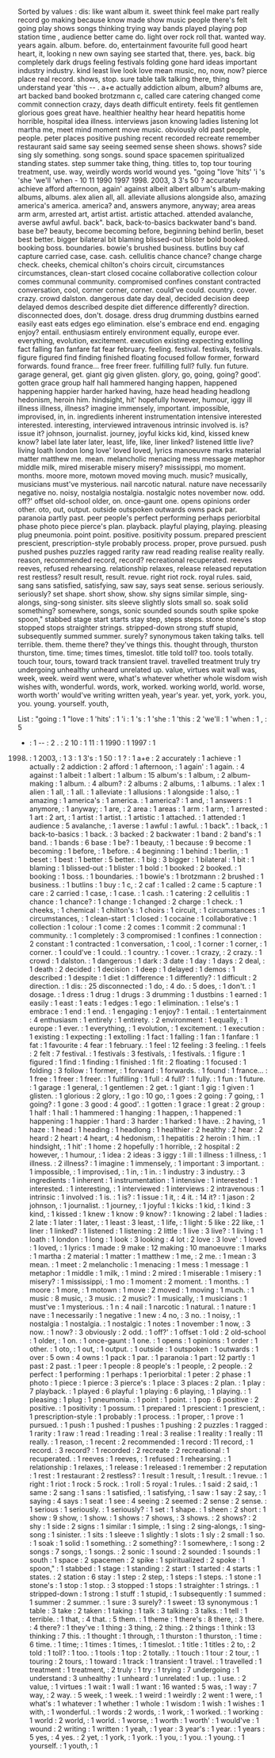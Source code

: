 Sorted by values :
dis: like want album it. sweet think feel make part really record go making because know made show music people there's felt going play shows songs thinking trying way bands played playing pop station time , audience better came do. light over rock roll that. wanted way. years again. album. before. do, entertainment favourite full good heart heart, it, looking n new own saying see started that, there. yes, back. big completely dark drugs feeling festivals folding gone hard ideas important industry industry. kind least live look love mean music, no, now, now? pierce place real record. shows, stop. sure table talk talking there, thing understand year 'this -- . a+e actually addiction album, album? albums are, art backed band booked brotzmann c, called care catering changed come commit connection crazy, days death difficult entirety. feels fit gentlemen glorious goes great have. healthier healthy hear heard hepatitis home horrible, hospital idea illness. interviews jason knowing ladies listening lot martha me, meet mind moment move music. obviously old past people, people. peter places positive pushing recent recorded recreate remember restaurant said same say seeing seemed sense sheen shows. shows? side sing sly something. song songs. sound space spacemen spiritualized standing states. step summer take thing, thing. titles to, top tour touring treatment, use. way, weirdly words world wound yes. "going "love 'hits' 'i 's 'she 'we'll 'when - 10 11 1990 1997 1998. 2003, 3 3's 50 ? accurately achieve afford afternoon, again' against albeit albert album's album-making albums, albums. alex alien all, all. alleviate allusions alongside also, amazing america's america. america? and, answers anymore, anyway; area areas arm arm, arrested art, artist artist. artistic attached. attended avalanche, averse awful awful. back". back, back-to-basics backwater band's band. base be? beauty, become becoming before, beginning behind berlin, beset best better. bigger bilateral bit blaming blissed-out blister bold booked. booking boss. boundaries. bowie's brushed business. butlins buy caf capture carried case, case. cash. cellulitis chance chance? change charge check. cheeks, chemical chilton's choirs circuit, circumstances circumstances, clean-start closed cocaine collaborative collection colour comes communal community. compromised confines constant contracted conversation, cool, corner corner, corner. could've could. country. cover. crazy. crowd dalston. dangerous date day deal, decided decision deep delayed demos described despite diet difference differently? direction. disconnected does, don't. dosage. dress drug drumming dustbins earned easily east eats edges ego elimination. else's embrace end end. engaging enjoy? entail. enthusiasm entirely environment equally, europe ever. everything, evolution, excitement. execution existing expecting extolling fact falling fan fanfare fat fear february. feeling. festival. festivals, festivals. figure figured find finding finished floating focused follow former, forward forwards. found france... free freer freer. fulfilling full? fully. fun future. garage general, get. giant gig given glisten. glory, go, going, going? good'. gotten grace group half hall hammered hanging happen, happened happening happier harder harked having, haze head heading headlong hedonism, heroin him. hindsight, hit' hopefully however, humour, iggy ill illness illness, illness? imagine immensely, important. impossible, improvised, in, in. ingredients inherent instrumentation intensive interested interested. interesting, interviewed intravenous intrinsic involved is. is? issue it? johnson, journalist. journey, joyful kicks kid, kind, kissed knew know? label late later later, least, life, like, liner linked? listened little live? living loath london long love' loved loved, lyrics manoeuvre marks material matter matthew me. mean. melancholic menacing mess message metaphor middle milk, mired miserable misery misery? mississippi, mo moment. months. moore more, motown moved moving much. music? musically, musicians must've mysterious. nail narcotic natural. nature nave necessarily negative no. noisy, nostalgia nostalgia. nostalgic notes november now. odd. off?' offset old-school older, on. once-gaunt one. opens opinions order other. oto, out, output. outside outspoken outwards owns pack par. paranoia partly past. peer people's perfect performing perhaps periorbital phase photo piece pierce's plan. playback. playful playing, playing. pleasing plug pneumonia. point point. positive. positivity possum. prepared prescient prescient, prescription-style probably process. proper, prove pursued. push pushed pushes puzzles ragged rarity raw read reading realise reality really. reason, recommended record, record? recreational recuperated. reeves reeves, refused rehearsing. relationship relaxes, release released reputation rest restless? result result, result. revue. right riot rock. royal rules. said, sang sans satisfied, satisfying, saw say, says seat sense. serious seriously. seriously? set shape. short show, show. shy signs similar simple, sing-alongs, sing-song sinister. sits sleeve slightly slots small so. soak solid something? somewhere, songs, sonic sounded sounds south spike spoke spoon," stabbed stage start starts stay step, steps steps. stone stone's stop stopped stops straighter strings. stripped-down strong stuff stupid, subsequently summed summer. surely? synonymous taken taking talks. tell terrible. them. theme there? they've things this. thought through, thurston thurston, time. time; times times, timeslot. title told toll? too. tools totally. touch tour, tours, toward track transient travel. travelled treatment truly try undergoing unhealthy unheard unrelated up. value, virtues wait wall was, week, week. weird went were, what's whatever whether whole wisdom wish wishes with, wonderful. words, work, worked. working world, world. worse, worth worth' would've writing written yeah, year's year. yet, york, york. you, you. young. yourself. youth, 

List :
"going : 1
"love : 1
'hits' : 1
'i : 1
's : 1
'she : 1
'this : 2
'we'll : 1
'when : 1
, : 5
- : 1
-- : 2
. : 2
10 : 1
11 : 1
1990 : 1
1997 : 1
1998. : 1
2003, : 1
3 : 1
3's : 1
50 : 1
? : 1
a+e : 2
accurately : 1
achieve : 1
actually : 2
addiction : 2
afford : 1
afternoon, : 1
again' : 1
again. : 4
against : 1
albeit : 1
albert : 1
album : 15
album's : 1
album, : 2
album-making : 1
album. : 4
album? : 2
albums : 2
albums, : 1
albums. : 1
alex : 1
alien : 1
all, : 1
all. : 1
alleviate : 1
allusions : 1
alongside : 1
also, : 1
amazing : 1
america's : 1
america. : 1
america? : 1
and, : 1
answers : 1
anymore, : 1
anyway; : 1
are, : 2
area : 1
areas : 1
arm : 1
arm, : 1
arrested : 1
art : 2
art, : 1
artist : 1
artist. : 1
artistic : 1
attached. : 1
attended : 1
audience : 5
avalanche, : 1
averse : 1
awful : 1
awful. : 1
back". : 1
back, : 1
back-to-basics : 1
back. : 3
backed : 2
backwater : 1
band : 2
band's : 1
band. : 1
bands : 6
base : 1
be? : 1
beauty, : 1
because : 9
become : 1
becoming : 1
before, : 1
before. : 4
beginning : 1
behind : 1
berlin, : 1
beset : 1
best : 1
better : 5
better. : 1
big : 3
bigger : 1
bilateral : 1
bit : 1
blaming : 1
blissed-out : 1
blister : 1
bold : 1
booked : 2
booked. : 1
booking : 1
boss. : 1
boundaries. : 1
bowie's : 1
brotzmann : 2
brushed : 1
business. : 1
butlins : 1
buy : 1
c, : 2
caf : 1
called : 2
came : 5
capture : 1
care : 2
carried : 1
case, : 1
case. : 1
cash. : 1
catering : 2
cellulitis : 1
chance : 1
chance? : 1
change : 1
changed : 2
charge : 1
check. : 1
cheeks, : 1
chemical : 1
chilton's : 1
choirs : 1
circuit, : 1
circumstances : 1
circumstances, : 1
clean-start : 1
closed : 1
cocaine : 1
collaborative : 1
collection : 1
colour : 1
come : 2
comes : 1
commit : 2
communal : 1
community. : 1
completely : 3
compromised : 1
confines : 1
connection : 2
constant : 1
contracted : 1
conversation, : 1
cool, : 1
corner : 1
corner, : 1
corner. : 1
could've : 1
could. : 1
country. : 1
cover. : 1
crazy, : 2
crazy. : 1
crowd : 1
dalston. : 1
dangerous : 1
dark : 3
date : 1
day : 1
days : 2
deal, : 1
death : 2
decided : 1
decision : 1
deep : 1
delayed : 1
demos : 1
described : 1
despite : 1
diet : 1
difference : 1
differently? : 1
difficult : 2
direction. : 1
dis: : 25
disconnected : 1
do, : 4
do. : 5
does, : 1
don't. : 1
dosage. : 1
dress : 1
drug : 1
drugs : 3
drumming : 1
dustbins : 1
earned : 1
easily : 1
east : 1
eats : 1
edges : 1
ego : 1
elimination. : 1
else's : 1
embrace : 1
end : 1
end. : 1
engaging : 1
enjoy? : 1
entail. : 1
entertainment : 4
enthusiasm : 1
entirely : 1
entirety. : 2
environment : 1
equally, : 1
europe : 1
ever. : 1
everything, : 1
evolution, : 1
excitement. : 1
execution : 1
existing : 1
expecting : 1
extolling : 1
fact : 1
falling : 1
fan : 1
fanfare : 1
fat : 1
favourite : 4
fear : 1
february. : 1
feel : 12
feeling : 3
feeling. : 1
feels : 2
felt : 7
festival. : 1
festivals : 3
festivals, : 1
festivals. : 1
figure : 1
figured : 1
find : 1
finding : 1
finished : 1
fit : 2
floating : 1
focused : 1
folding : 3
follow : 1
former, : 1
forward : 1
forwards. : 1
found : 1
france... : 1
free : 1
freer : 1
freer. : 1
fulfilling : 1
full : 4
full? : 1
fully. : 1
fun : 1
future. : 1
garage : 1
general, : 1
gentlemen : 2
get. : 1
giant : 1
gig : 1
given : 1
glisten. : 1
glorious : 2
glory, : 1
go : 10
go, : 1
goes : 2
going : 7
going, : 1
going? : 1
gone : 3
good : 4
good'. : 1
gotten : 1
grace : 1
great : 2
group : 1
half : 1
hall : 1
hammered : 1
hanging : 1
happen, : 1
happened : 1
happening : 1
happier : 1
hard : 3
harder : 1
harked : 1
have. : 2
having, : 1
haze : 1
head : 1
heading : 1
headlong : 1
healthier : 2
healthy : 2
hear : 2
heard : 2
heart : 4
heart, : 4
hedonism, : 1
hepatitis : 2
heroin : 1
him. : 1
hindsight, : 1
hit' : 1
home : 2
hopefully : 1
horrible, : 2
hospital : 2
however, : 1
humour, : 1
idea : 2
ideas : 3
iggy : 1
ill : 1
illness : 1
illness, : 1
illness. : 2
illness? : 1
imagine : 1
immensely, : 1
important : 3
important. : 1
impossible, : 1
improvised, : 1
in, : 1
in. : 1
industry : 3
industry. : 3
ingredients : 1
inherent : 1
instrumentation : 1
intensive : 1
interested : 1
interested. : 1
interesting, : 1
interviewed : 1
interviews : 2
intravenous : 1
intrinsic : 1
involved : 1
is. : 1
is? : 1
issue : 1
it, : 4
it. : 14
it? : 1
jason : 2
johnson, : 1
journalist. : 1
journey, : 1
joyful : 1
kicks : 1
kid, : 1
kind : 3
kind, : 1
kissed : 1
knew : 1
know : 9
know? : 1
knowing : 2
label : 1
ladies : 2
late : 1
later : 1
later, : 1
least : 3
least, : 1
life, : 1
light : 5
like : 22
like, : 1
liner : 1
linked? : 1
listened : 1
listening : 2
little : 1
live : 3
live? : 1
living : 1
loath : 1
london : 1
long : 1
look : 3
looking : 4
lot : 2
love : 3
love' : 1
loved : 1
loved, : 1
lyrics : 1
made : 9
make : 12
making : 10
manoeuvre : 1
marks : 1
martha : 2
material : 1
matter : 1
matthew : 1
me, : 2
me. : 1
mean : 3
mean. : 1
meet : 2
melancholic : 1
menacing : 1
mess : 1
message : 1
metaphor : 1
middle : 1
milk, : 1
mind : 2
mired : 1
miserable : 1
misery : 1
misery? : 1
mississippi, : 1
mo : 1
moment : 2
moment. : 1
months. : 1
moore : 1
more, : 1
motown : 1
move : 2
moved : 1
moving : 1
much. : 1
music : 8
music, : 3
music. : 2
music? : 1
musically, : 1
musicians : 1
must've : 1
mysterious. : 1
n : 4
nail : 1
narcotic : 1
natural. : 1
nature : 1
nave : 1
necessarily : 1
negative : 1
new : 4
no, : 3
no. : 1
noisy, : 1
nostalgia : 1
nostalgia. : 1
nostalgic : 1
notes : 1
november : 1
now, : 3
now. : 1
now? : 3
obviously : 2
odd. : 1
off?' : 1
offset : 1
old : 2
old-school : 1
older, : 1
on. : 1
once-gaunt : 1
one. : 1
opens : 1
opinions : 1
order : 1
other. : 1
oto, : 1
out, : 1
output. : 1
outside : 1
outspoken : 1
outwards : 1
over : 5
own : 4
owns : 1
pack : 1
par. : 1
paranoia : 1
part : 12
partly : 1
past : 2
past. : 1
peer : 1
people : 8
people's : 1
people, : 2
people. : 2
perfect : 1
performing : 1
perhaps : 1
periorbital : 1
peter : 2
phase : 1
photo : 1
piece : 1
pierce : 3
pierce's : 1
place : 3
places : 2
plan. : 1
play : 7
playback. : 1
played : 6
playful : 1
playing : 6
playing, : 1
playing. : 1
pleasing : 1
plug : 1
pneumonia. : 1
point : 1
point. : 1
pop : 6
positive : 2
positive. : 1
positivity : 1
possum. : 1
prepared : 1
prescient : 1
prescient, : 1
prescription-style : 1
probably : 1
process. : 1
proper, : 1
prove : 1
pursued. : 1
push : 1
pushed : 1
pushes : 1
pushing : 2
puzzles : 1
ragged : 1
rarity : 1
raw : 1
read : 1
reading : 1
real : 3
realise : 1
reality : 1
really : 11
really. : 1
reason, : 1
recent : 2
recommended : 1
record : 11
record, : 1
record. : 3
record? : 1
recorded : 2
recreate : 2
recreational : 1
recuperated. : 1
reeves : 1
reeves, : 1
refused : 1
rehearsing. : 1
relationship : 1
relaxes, : 1
release : 1
released : 1
remember : 2
reputation : 1
rest : 1
restaurant : 2
restless? : 1
result : 1
result, : 1
result. : 1
revue. : 1
right : 1
riot : 1
rock : 5
rock. : 1
roll : 5
royal : 1
rules. : 1
said : 2
said, : 1
same : 2
sang : 1
sans : 1
satisfied, : 1
satisfying, : 1
saw : 1
say : 2
say, : 1
saying : 4
says : 1
seat : 1
see : 4
seeing : 2
seemed : 2
sense : 2
sense. : 1
serious : 1
seriously. : 1
seriously? : 1
set : 1
shape. : 1
sheen : 2
short : 1
show : 9
show, : 1
show. : 1
shows : 7
shows, : 3
shows. : 2
shows? : 2
shy : 1
side : 2
signs : 1
similar : 1
simple, : 1
sing : 2
sing-alongs, : 1
sing-song : 1
sinister. : 1
sits : 1
sleeve : 1
slightly : 1
slots : 1
sly : 2
small : 1
so. : 1
soak : 1
solid : 1
something. : 2
something? : 1
somewhere, : 1
song : 2
songs : 7
songs, : 1
songs. : 2
sonic : 1
sound : 2
sounded : 1
sounds : 1
south : 1
space : 2
spacemen : 2
spike : 1
spiritualized : 2
spoke : 1
spoon," : 1
stabbed : 1
stage : 1
standing : 2
start : 1
started : 4
starts : 1
states. : 2
station : 6
stay : 1
step : 2
step, : 1
steps : 1
steps. : 1
stone : 1
stone's : 1
stop : 1
stop. : 3
stopped : 1
stops : 1
straighter : 1
strings. : 1
stripped-down : 1
strong : 1
stuff : 1
stupid, : 1
subsequently : 1
summed : 1
summer : 2
summer. : 1
sure : 3
surely? : 1
sweet : 13
synonymous : 1
table : 3
take : 2
taken : 1
taking : 1
talk : 3
talking : 3
talks. : 1
tell : 1
terrible. : 1
that, : 4
that. : 5
them. : 1
theme : 1
there's : 8
there, : 3
there. : 4
there? : 1
they've : 1
thing : 3
thing, : 2
thing. : 2
things : 1
think : 13
thinking : 7
this. : 1
thought : 1
through, : 1
thurston : 1
thurston, : 1
time : 6
time. : 1
time; : 1
times : 1
times, : 1
timeslot. : 1
title : 1
titles : 2
to, : 2
told : 1
toll? : 1
too. : 1
tools : 1
top : 2
totally. : 1
touch : 1
tour : 2
tour, : 1
touring : 2
tours, : 1
toward : 1
track : 1
transient : 1
travel. : 1
travelled : 1
treatment : 1
treatment, : 2
truly : 1
try : 1
trying : 7
undergoing : 1
understand : 3
unhealthy : 1
unheard : 1
unrelated : 1
up. : 1
use. : 2
value, : 1
virtues : 1
wait : 1
wall : 1
want : 16
wanted : 5
was, : 1
way : 7
way, : 2
way. : 5
week, : 1
week. : 1
weird : 1
weirdly : 2
went : 1
were, : 1
what's : 1
whatever : 1
whether : 1
whole : 1
wisdom : 1
wish : 1
wishes : 1
with, : 1
wonderful. : 1
words : 2
words, : 1
work, : 1
worked. : 1
working : 1
world : 2
world, : 1
world. : 1
worse, : 1
worth : 1
worth' : 1
would've : 1
wound : 2
writing : 1
written : 1
yeah, : 1
year : 3
year's : 1
year. : 1
years : 5
yes, : 4
yes. : 2
yet, : 1
york, : 1
york. : 1
you, : 1
you. : 1
young. : 1
yourself. : 1
youth, : 1
